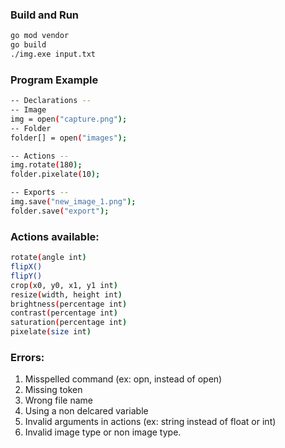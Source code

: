 ### Build and Run
``` bash
go mod vendor
go build
./img.exe input.txt
``` 

### Program Example

``` bash
-- Declarations --
-- Image
img = open("capture.png");
-- Folder
folder[] = open("images"); 

-- Actions --
img.rotate(180);
folder.pixelate(10);

-- Exports --
img.save("new_image_1.png");
folder.save("export");
```

### Actions available:
``` bash
rotate(angle int)
flipX()
flipY()
crop(x0, y0, x1, y1 int)
resize(width, height int)
brightness(percentage int)
contrast(percentage int)
saturation(percentage int)
pixelate(size int)
```

### Errors:
1. Misspelled command (ex: opn, instead of open)
2. Missing token
3. Wrong file name
4. Using a non delcared variable
5. Invalid arguments in actions (ex: string instead of float or int)
6. Invalid image type or non image type.